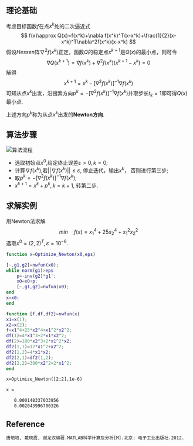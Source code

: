 ## 理论基础

考虑目标函数$f$在点$x^k$处的二次逼近式
$$
f(x)\approx Q(x)=f(x^k)+\nabla f(x^k)^T(x-x^k)+\frac{1}{2}(x-x^k)^T\nabla^2f(x^k)(x-x^k)
$$
假设$Hessen$阵$\nabla^2f(x^k)$正定，函数$Q$的稳定点$x^{k+1}$是$Q(x)$的最小点，则可令
$$
\nabla Q(x^{k+1})=\nabla f(x^k)+\nabla^2f(x^k)(x^{k+1}-x^{k})=0
$$
解得
$$
x^{k+1}=x^k-[\nabla^2f(x^k)]^{-1}\nabla f(x^k)
$$
可知从点$x^k$出发，沿搜索方向$p^k=-[\nabla^2f(x^k)]^{-1}\nabla f(x^k)$并取步长$t_k=1$即可得$Q(x)$最小点.

上述方向$p^k$称为从点$x^k$出发的**Newton方向**.

<!--more-->

## 算法步骤

<img src="https://gitee.com/yixin-oss/blogImage/raw/master/img/image-20211206150752688.png" alt="算法流程"  />

- 选取初始点$x^0$,给定终止误差$\varepsilon>0, k=0$;
- 计算$\nabla f(x^k)$,若$||\nabla f(x^k)||\leq \varepsilon$, 停止迭代，输出$x^k$， 否则进行第三步;
- 取$p^k=-[\nabla^2f(x^k)]^{-1}\nabla f(x^k)$;
- $x^{k+1}=x^k+p^k, k=k+1$, 转第二步.

## 求解实例

用Newton法求解
$$
min \quad f(x)=x_1^4+25x_2^4+x_1^2x_2^2
$$
选取$x^0=(2,2)^T,\varepsilon=10^{-6}$.

```matlab
function x=Optimize_Newton(x0,eps)

[~,g1,g2]=nwfun(x0);
while norm(g1)>eps
    p=-inv(g2)*g1';
    x0=x0+p;
    [~,g1,g2]=nwfun(x0);
end
x=x0;
end

function [f,df,df2]=nwfun(x)
x1=x(1);
x2=x(2);
f=x1^4+25*x2^4+x1^2*x2^2;
df(1)=4*x1^3+2*x1*x2^2;
df(2)=100*x2^3+2*x1^2*x2;
df2(1,1)=12*x1^2+x2^2;
df2(1,2)=4*x1*x2;
df2(2,1)=df2(1,2);
df2(2,2)=300*x2^2+2*x1^2;
end
```

```latex
x=Optimize_Newton([2;2],1e-6)

x =

   0.000148337033956
   0.002043996700326
```

## Reference

```latex
唐培培, 戴晓霞, 谢龙汉编著.MATLAB科学计算及分析[M].北京: 电子工业出版社.2012.
```

